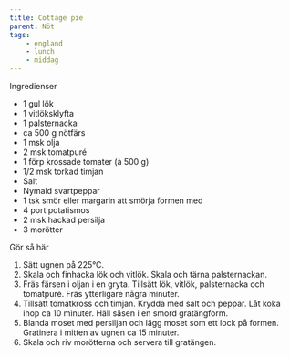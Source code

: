 ```yaml
---
title: Cottage pie
parent: Nöt
tags:
    - england
    - lunch
    - middag
---
```

Ingredienser

- 1 gul lök
- 1 vitlöksklyfta
- 1 palsternacka
- ca 500 g nötfärs
- 1 msk olja
- 2 msk tomatpuré
- 1 förp krossade tomater (à 500 g)
- 1/2 msk torkad timjan
- Salt
- Nymald svartpeppar
- 1 tsk smör eller margarin att smörja formen med
- 4 port potatismos
- 2 msk hackad persilja
- 3 morötter

Gör så här

1. Sätt ugnen på 225°C.
2. Skala och finhacka lök och vitlök. Skala och tärna palsternackan.
3. Fräs färsen i oljan i en gryta. Tillsätt lök, vitlök, palsternacka och tomatpuré. Fräs ytterligare några minuter.
4. Tillsätt tomatkross och timjan. Krydda med salt och peppar. Låt koka ihop ca 10 minuter. Häll såsen i en smord gratängform.
5. Blanda moset med persiljan och lägg moset som ett lock på formen. Gratinera i mitten av ugnen ca 15 minuter.
6. Skala och riv morötterna och servera till gratängen.
